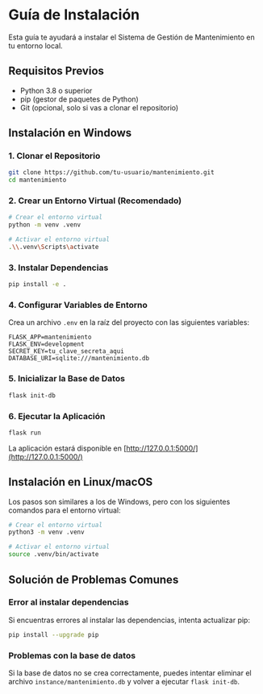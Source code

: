 # Guía de Instalación

Esta guía te ayudará a instalar el Sistema de Gestión de Mantenimiento en tu entorno local.

## Requisitos Previos

- Python 3.8 o superior
- pip (gestor de paquetes de Python)
- Git (opcional, solo si vas a clonar el repositorio)

## Instalación en Windows

### 1. Clonar el Repositorio

```bash
git clone https://github.com/tu-usuario/mantenimiento.git
cd mantenimiento
```

### 2. Crear un Entorno Virtual (Recomendado)

```bash
# Crear el entorno virtual
python -m venv .venv

# Activar el entorno virtual
.\\.venv\Scripts\activate
```

### 3. Instalar Dependencias

```bash
pip install -e .
```

### 4. Configurar Variables de Entorno

Crea un archivo `.env` en la raíz del proyecto con las siguientes variables:

```env
FLASK_APP=mantenimiento
FLASK_ENV=development
SECRET_KEY=tu_clave_secreta_aqui
DATABASE_URI=sqlite:///mantenimiento.db
```

### 5. Inicializar la Base de Datos

```bash
flask init-db
```

### 6. Ejecutar la Aplicación

```bash
flask run
```

La aplicación estará disponible en [http://127.0.0.1:5000/](http://127.0.0.1:5000/)

## Instalación en Linux/macOS

Los pasos son similares a los de Windows, pero con los siguientes comandos para el entorno virtual:

```bash
# Crear el entorno virtual
python3 -m venv .venv

# Activar el entorno virtual
source .venv/bin/activate
```

## Solución de Problemas Comunes

### Error al instalar dependencias

Si encuentras errores al instalar las dependencias, intenta actualizar pip:

```bash
pip install --upgrade pip
```

### Problemas con la base de datos

Si la base de datos no se crea correctamente, puedes intentar eliminar el archivo `instance/mantenimiento.db` y volver a ejecutar `flask init-db`.
